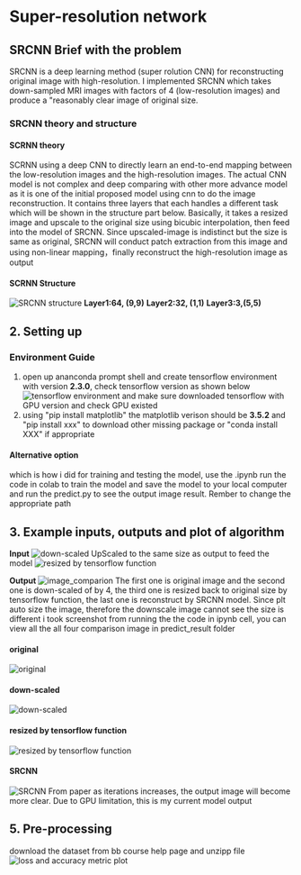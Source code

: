 # Super-resolution network

## SRCNN Brief with the problem
SRCNN is a deep learning method (super rolution CNN) for reconstructing original image with high-resolution. I implemented SRCNN which takes down-sampled MRI images with factors of 4 (low-resolution images) and produce a "reasonably clear image of original size.

### SRCNN theory and structure
####  SCRNN theory
SCRNN using a deep CNN to directly learn an end-to-end mapping between the low-resolution images and the high-resolution images. The actual CNN model is not complex and deep comparing with other more advance model as it is one of the initial proposed model using cnn to do the image reconstruction. It contains three layers that each handles a different task which will be shown in the structure part below. Basically, it takes a resized image and upscale to the original size using bicubic interpolation, then feed into the model of SRCNN. Since upscaled-image is indistinct but the size is same as original, SRCNN will conduct patch extraction from this image and using non-linear mapping，finally reconstruct the high-resolution image as output 
#### SCRNN Structure	
![SRCNN structure](/PatternFlow/recognition/45677805_super_resolution_network/SRCNN_model_structure.png)
**Layer1:64, (9,9)**
**Layer2:32, (1,1)**
**Layer3:3,(5,5)**

## 2. Setting up
### Environment Guide
1. open up ananconda prompt shell and create tensorflow environment with version **2.3.0**, check tensorflow version as shown below
![tensorflow environment](/PatternFlow/recognition/45677805_super_resolution_network/environment.png)
and make sure downloaded tensorflow with GPU version and check GPU existed
2. using "pip install matplotlib" 
the matplotlib verison should be **3.5.2**
and "pip install xxx" to download other missing package
or "conda install XXX" if appropriate

#### Alternative option 
which is how i did for training and testing the model, use the .ipynb run the code in colab to train the model and save the model to your local computer and run the predict.py to see the output image result. 
Rember to change the appropriate path 
## 3. Example inputs, outputs and plot of algorithm
**Input**
![down-scaled](/PatternFlow/recognition/45677805_super_resolution_network/predict_result/down-scale.png)
UpScaled to the same size as output to feed the model
![resized by tensorflow function](/PatternFlow/recognition/45677805_super_resolution_network/predict_result/upscale.png)

**Output**
![image_comparion](/PatternFlow/recognition/45677805_super_resolution_network/predict_result/result_comparison.png)
The first one is original image and the second one is down-scaled of by 4, the third one is resized back to original size by tensorflow function, the last one is reconstruct by SRCNN model. Since plt auto size the image, therefore the downscale image cannot see the size is different i took screenshot from running the the code in ipynb cell, you can view all the all four comparison image in predict_result folder

#### original
![original](/PatternFlow/recognition/45677805_super_resolution_network/predict_result/original.png)
#### down-scaled
![down-scaled](/PatternFlow/recognition/45677805_super_resolution_network/predict_result/down-scale.png)
#### resized by tensorflow function
![resized by tensorflow function](/PatternFlow/recognition/45677805_super_resolution_network/predict_result/upscale.png)
#### SRCNN 
![SRCNN](/PatternFlow/recognition/45677805_super_resolution_network/predict_result/SRCNN.png)
From paper as iterations increases, the output image will become more clear. Due to GPU limitation, this is my current model output

## 5. Pre-processing
download the dataset from bb course help page and unzipp file
![loss and accuracy metric plot](/PatternFlow/recognition/45677805_super_resolution_network/plot.png)